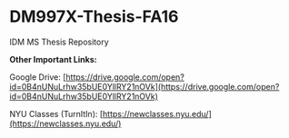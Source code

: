 # DM997X-Thesis-FA16
IDM MS Thesis Repository


**Other Important Links:**

Google Drive: [https://drive.google.com/open?id=0B4nUNuLrhw35bUE0YllRY21nOVk](https://drive.google.com/open?id=0B4nUNuLrhw35bUE0YllRY21nOVk)

NYU Classes (TurnItIn): [https://newclasses.nyu.edu/](https://newclasses.nyu.edu/)
